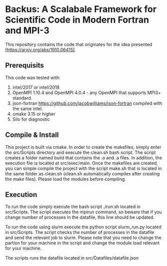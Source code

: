# Backus: A Scalabale Framework for Scientific Code in Modern Fortran and MPI-3
This repository contains the code that originates for the idea presented [https://arxiv.org/abs/1910.06415].


## Prerequisits

This code was tested with:
1. intel/2017 or intel/2018
2. OpenMPI 1.10.4 and OpenMPI 4.0.4 - any OpenMPI that supports MPI3+ standard.
3. json-fortran https://github.com/jacobwilliams/json-fortran compiled with the same intel.
4. cmake 3.15 or higher
5. Silo for diagnostic

## Compile & Install
This project is built via cmake. In order to create the makefiles, simply enter the src/Scripts directory and execute the clean.sh bash script. The script creates a folder named build that contains the .o and .a files. In addition, the execution file is located at src/exec/main. Once the makefiles are created, you can simple compile the project with the script make.sh that is located in the same folder as clean.sh (clean.sh automatically compiles after creating the make files). Please load the modules before compiling.

## Execution
To run the code simply execute the bash script ./run.sh located in src/Scripts. The script executes the mpirun command, so beware that if you change number of processes in the datafile, this line should be updated.

To run the code using slurm execute the python script slurm_run.py located in src/Scripts. The script checks the number of processes in the datafile and send the relevant job to slurm. Please note that you need to change the partion for your machine in the script and change the module load relevant for your machine.

The scripts runs the datafile located in src/Datafiles/datafile.json


